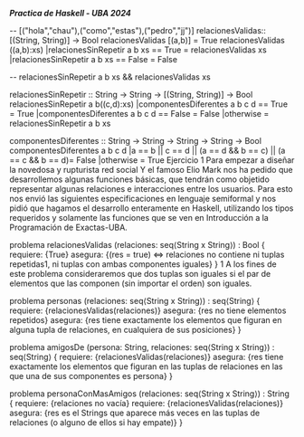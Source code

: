 ***Practica de Haskell - UBA 2024***

-- [("hola","chau"),("como","estas"),("pedro","jj")]
relacionesValidas:: [(String, String)] -> Bool
relacionesValidas [(a,b)] = True
relacionesValidas ((a,b):xs)
        |relacionesSinRepetir a b xs == True = relacionesValidas xs
        |relacionesSinRepetir a b xs  == False = False

-- relacionesSinRepetir a b xs && relacionesValidas xs

relacionesSinRepetir :: String -> String -> [(String, String)] -> Bool
relacionesSinRepetir a b((c,d):xs)
        |componentesDiferentes a b c d == True = True 
        |componentesDiferentes a b c d == False = False 
        |otherwise = relacionesSinRepetir a b xs 

componentesDiferentes :: String -> String -> String -> String -> Bool
componentesDiferentes a b c d
        |a == b || c == d || (a == d && b == c) || (a == c && b == d)= False
        |otherwise = True
 Ejercicio 1
Para empezar a diseñar la novedosa y rupturista red social Y el famoso Elio Mark nos ha pedido que desarrollemos algunas funciones básicas, que tendrán como objetido representar algunas relaciones e interacciones entre los usuarios. Para esto nos envió las siguientes especificaciones en lenguaje semiformal y nos pidió que hagamos el desarrollo enteramente en Haskell, utilizando los tipos requeridos y solamente las funciones que se ven en Introducción a la Programación de Exactas-UBA.

problema relacionesValidas (relaciones: seq⟨String x String⟩) : Bool {
  requiere: {True}
  asegura: {(res = true) <=> relaciones no contiene ni tuplas repetidas1, ni tuplas con ambas componentes iguales}
}
1 A los fines de este problema consideraremos que dos tuplas son iguales si el par de elementos que las componen (sin importar el orden) son iguales.

problema personas (relaciones: seq⟨String x String⟩) : seq⟨String⟩ {
  requiere: {relacionesValidas(relaciones)}
  asegura: {res no tiene elementos repetidos}
  asegura: {res tiene exactamente los elementos que figuran en alguna tupla de relaciones, en cualquiera de sus posiciones}
}

problema amigosDe (persona: String, relaciones: seq⟨String x String⟩) : seq⟨String⟩ {
  requiere: {relacionesValidas(relaciones)}
  asegura: {res tiene exactamente los elementos que figuran en las tuplas de relaciones en las que una de sus componentes es persona}
}

problema personaConMasAmigos (relaciones: seq⟨String x String⟩) : String {
  requiere: {relaciones no vacía}
  requiere: {relacionesValidas(relaciones)}
  asegura: {res es el Strings que aparece más veces en las tuplas de relaciones (o alguno de ellos si hay empate)}
}
